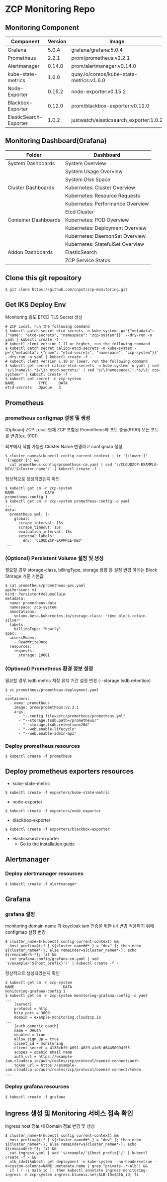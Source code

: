 # ZCP Monitoring Repo

## Monitoring Component 

| Component        | Version           | Image  |
| ------------- |-------------|-----|
|Grafana| 5.0.4 |grafana/grafana:5.0.4
|Prometheus|  2.2.1 |prom/prometheus:v2.2.1
|Alertmanager|  0.14.0  |prom/alertmanager:v0.14.0
|kube-state-metrics| 1.6.0 |quay.io/coreos/kube-state-metrics:v1.6.0
|Node-Exporter| 0.15.2  |node-exporter:v0.15.2
|Blackbox-Exporter| 0.12.0  |prom/blackbox-exporter:v0.12.0
|ElasticSearch-Exporter| 1.0.2  |justwatch/elasticsearch_exporter:1.0.2

## Monitoring Dashboard(Grafana)

| Folder| Dashboard        | 
|------------- |-------------|
|System Dashboards|System Overview |Worker Node System Metric|
|                 |System Usage Overview|  
|                 |System DIsk Space|  
|Cluster Dashboards|Kubernetes: Cluster Overview |
|                  |Kubernetes: Resource Requests|
|                  |Kubernetes: Performance Overview|
|                  |Etcd Cluster|
|Container Dashboards|Kubernetes: POD Overview|
|                    |Kubernetes: Deployment Overview|
|                    |Kubernetes: DaemonSet Overview|
|                    |Kubernetes: StatefulSet Overview|
|Addon Dashboards|ElasticSearch|
|                |ZCP Service Status|

## Clone this git repository
```
$ git clone https://github.com/cnpst/zcp-monitoring.git
```

## Get IKS Deploy Env 

Monitoring 용도 ETCD TLS Secret 생성
```
# ZCP Local, run the following command
$ kubectl patch secret etcd-secrets -n kube-system -p='{"metadata": {"name": "etcd-secrets", "namespace": "zcp-system"}}' --dry-run -o yaml | kubectl create -f -
# kubectl clent version 1.11 or higher, run the following command
$ kubectl patch secret calico-etcd-secrets -n kube-system -p='{"metadata": {"name": "etcd-secrets", "namespace": "zcp-system"}}' --dry-run -o yaml | kubectl create -f -
# kubectl clent version 1.10 or lower, run the following command
$ kubectl get secret calico-etcd-secrets -n kube-system -o yaml | sed 's/\(name\):.*$/\1: etcd-secrets/' | sed 's/\(namespace\):.*$/\1: zcp-system/' | kubectl create -f -
$ kubectl get secret -n zcp-system
NAME           TYPE     DATA
etcd-secrets   Opaque   3   
```

## Prometheus

### prometheus configmap 설정 및 생성

(Optioan) ZCP Local
현재 ZCP 포함된 Prometheus와 포트 충돌(9100) 모든 포트를 변경(ex. 9101)

외부에서 식별 가능한 Cluster Name 변경하고 configmap 생성

```
$ cluster_name=$(kubectl config current-context | tr '[:lower:]' '[:upper:]') &&
  cat prometheus-config/prometheus-cm.yaml | sed 's/CLOUDZCP-EXAMPLE-DEV/'$cluster_name'/' | kubectl create -f -
```

정상적으로 생성되었는지 확인
```
$ kubectl get cm -n zcp-system
NAME              DATA
prometheus-config 1   
$ kubectl get cm -n zcp-system prometheus-config -o yaml
...
data:
  prometheus.yml: |-
    global:
      scrape_interval: 15s
      scrape_timeout: 15s
      evaluation_interval: 15s
      external_labels:
        env: 'CLOUDZCP-EXAMPLE-DEV'
...
```

### (Optional) Persistent Volume 설정 및 생성

필요할 경우 storage-class, billingType, storage 용량 등 설정 변경
아래는 Block Storage 기준 기본값
```
$ cat prometheus/prometheus-pvc.yaml
apiVersion: v1
kind: PersistentVolumeClaim
metadata:
  name: prometheus-data
  namespace: zcp-system
  annotations:
    volume.beta.kubernetes.io/storage-class: "ibmc-block-retain-silver"
  labels:
    billingType: "hourly"
spec:
  accessModes:
    - ReadWriteOnce
  resources:
    requests:
      storage: 100Gi
```

### (Optional) Prometheus 환경 정보 설정

필요할 경우 tsdb metric 저장 유지 기간 설정 변경 (--storage.tsdb.retention)
```
$ vi prometheus/prometheus-deployment.yaml
...
containers:
  - name: prometheus
    image: prom/prometheus:v2.2.1
    args:
      - "--config.file=/etc/prometheus/prometheus.yml"
      - "--storage.tsdb.path=/prometheus/"
      - "--storage.tsdb.retention=20d"
      - "--web.enable-lifecycle"
      - "--web.enable-admin-api"
```
### Deploy prometheus resources

```
$ kubectl create -f prometheus
```

## Deploy prometheus exporters resources
* kube-state-metric
```
$ kubectl create -f exporters/kube-state-metric
```
* node-exporter
```
$ kubectl create -f exporters/node-exporter
```
* blackbox-exporter
```
$ kubectl create -f exporters/blackbox-exporter
```
* elasticsearch-exporter
  * [Go to the installation guide](exporters/elasticsearch-exporter/README.md)

## Alertmanager

### Deploy alertmanager resources
```
$ kubectl create -f alertmanager
```

## Grafana

### grafana 설정

monitoring domain name 과 keycloak iam 인증을 위한 url 변경 적용하기 위해 configmap 설정 변경
```
$ cluster_name=$(kubectl config current-context) &&
  host_prefix=$(if [ ${cluster_name##*-} = "dev" ]; then echo ${cluster_name#*-}; else remainder=${cluster_name#*-}; echo ${remainder%-*}; fi) &&
  cat grafana-config/grafana-cm.yaml | sed 's/example/'${host_prefix}'/' | kubectl create -f -
```

정상적으로 생성되었는지 확인
```
$ kubectl get cm -n zcp-system
NAME                      DATA
monitoring-grafana-config 1   
$ kubectl get cm -n zcp-system monitoring-grafana-config -o yaml
...
    [server]
    protocol = http
    http_port = 3000
    domain = example-monitoring.cloudzcp.io
...
    [auth.generic_oauth]
    name = OAuth
    enabled = true
    allow_sign_up = true
    client_id = monitoring
    client_secret = 4138cbf9-4091-4029-a1d6-d64450994f55
    scopes = openid email name
    auth_url = https://example-iam.cloudzcp.io/auth/realms/zcp/protocol/openid-connect/auth
    token_url = https://example-iam.cloudzcp.io/auth/realms/zcp/protocol/openid-connect/token
...

```

### Deploy grafana resources

```
$ kubectl create -f grafana
```

## Ingress 생성 및 Monitoring 서비스 접속 확인

Ingress host 정보 내 Domain 정보 변경 및 생성
```
$ cluster_name=$(kubectl config current-context) &&
  host_prefix=$(if [ ${cluster_name##*-} = "dev" ]; then echo ${cluster_name#*-}; else remainder=${cluster_name#*-}; echo ${remainder%-*}; fi) &&
  cat ingress.yaml | sed 's/example/'${host_prefix}'/' | kubectl create -f - &&
  alb_id=$(kubectl get deployment -n kube-system --no-headers=true -o=custom-columns=NAME:.metadata.name | grep "private-.*-alb") &&
  if [ ! -z $alb_id ]; then kubectl annotate ingress monitoring-ingress -n zcp-system ingress.bluemix.net/ALB-ID=$alb_id; fi
```
